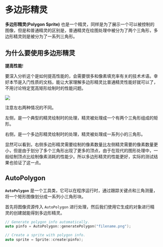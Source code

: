 # 多边形精灵

__多边形精灵(Polygon Sprite)__ 也是一个精灵，同样是为了展示一个可以被控制的图像，但是和普通精灵的区别是，普通精灵在绘图处理中被分为了两个三角形，多边形精灵则是被分为了一系列三角形。

## 为什么要使用多边形精灵

__提高性能__!

要深入分析这个是如何提高性能的，会需要很多和像素填充率有关的技术术语。幸好本节是入门性质的文档，能让大家理解多边形精灵比普通精灵性能好就可以了，不用讨论特定宽高矩形绘制时的性能问题。

![](../../en/sprites/sprites-img/polygonsprite.png "")

注意左右两种情况的不同。

左侧，是一个典型的精灵绘制时的处理，精灵被处理成一个有两个三角形组成的矩形。

右侧，是一个多边形精灵绘制时的处理，精灵被处理成一系列小的三角形。

显然可以看到，右侧多边形精灵需要绘制的像素数量比左侧精灵需要的像素数量更小，但是由于划分了多个三角形出现了更多的顶点，由于在现代的图形处理中，一般绘制顶点比绘制像素消耗的性能少。所以多边形精灵的性能更好，实际的测试结果也验证了这一点。

## AutoPolygon

__`AutoPolygon`__ 是一个工具类，它可以在程序运行时，通过跟踪关键点和三角测量，将一个矩形图像划分成一系列小三角形块。

首先将图像资源传入 `AutoPolygon` 进行处理，然后我们使用它生成的对象进行精灵的创建就能得到多边形精灵。

```cpp
// Generate polygon info automatically.
auto pinfo = AutoPolygon::generatePolygon("filename.png");

// Create a sprite with polygon info.
auto sprite = Sprite::create(pinfo);

```
